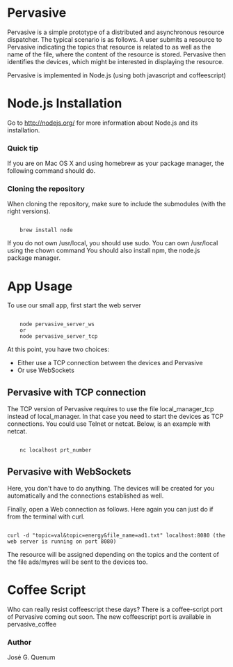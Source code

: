 # Pervasive 

Pervasive is a simple prototype of a distributed and asynchronous resource dispatcher. The typical scenario is as follows. A user submits a
resource to Pervasive indicating the topics that resource is related to as well as the name of the file, where the content of the resource is
stored. Pervasive then identifies the devices, which might be interested in displaying the resource.<br/>

Pervasive is implemented in Node.js (using both javascript and coffeescript)

# Node.js Installation

Go to http://nodejs.org/ for more information about Node.js and its installation.

### Quick tip

If you are on Mac OS X and using homebrew as your package manager, the following command should do.

### Cloning the repository

When cloning the repository, make sure to include the submodules (with the right versions).

<pre><code>
	brew install node
</code></pre>

If you do not own /usr/local, you should use sudo. You can own /usr/local using the chown command
You should also install npm, the node.js package manager.

# App Usage
To use our small app, first start the web server 
<pre><code>
	node pervasive_server_ws 
	or
	node pervasive_server_tcp
</code></pre>

At this point, you have two choices:

*	Either use a TCP connection between the devices and Pervasive
*	Or use WebSockets

## Pervasive with TCP connection

The TCP version of Pervasive requires to use the file local_manager_tcp instead of local_manager. In that case you need to start the devices
as TCP connections. You could use Telnet or netcat. Below, is an example with netcat.

<pre><code>
	nc localhost prt_number
</code></pre>

## Pervasive with WebSockets

Here, you don't have to do anything. The devices will be created for you automatically and the connections established as well.

Finally, open a Web connection as follows. Here again you can just do if from the terminal with curl. 

<pre><code>
curl -d "topic=val&topic=energy&file_name=ad1.txt" localhost:8080 (the web server is running on port 8080)
</code></pre>

The resource will be assigned depending on the topics and the content of the file ads/myres will be sent to the devices too.

# Coffee Script

Who can really resist coffeescript these days? There is a coffee-script port of Pervasive coming out soon. The new coffeescript port is available in pervasive_coffee

### Author

José G. Quenum
